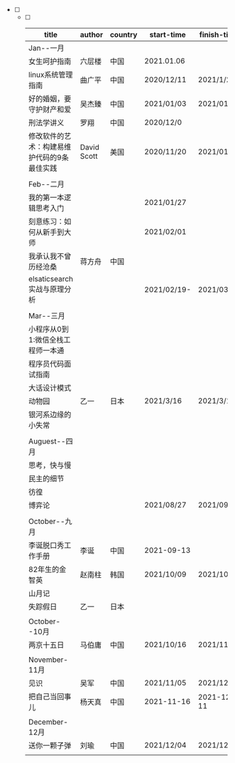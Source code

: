 - [ ] - [ ] | title                                       | author      | country | start-time  | finish-time |
    | ------------------------------------------- | ----------- | ------- | ----------- | ----------- |
    | Jan--一月                                   |             |         |             |             |
    | 女生呵护指南                                | 六层楼      | 中国    | 2021.01.06  |             |
    | linux系统管理指南                           | 曲广平      | 中国    | 2020/12/11  | 2021/1/20   |
    | 好的婚姻，要守护财产和爱                    | 吴杰臻      | 中国    | 2021/01/03  | 2021/01/24  |
    | 刑法学讲义                                  | 罗翔        | 中国    | 2020/12/0   |             |
    | 修改软件的艺术：构建易维护代码的9条最佳实践 | David Scott | 美国    | 2020/11/20  | 2021/01/28  |
    |                                             |             |         |             |             |
    | Feb--二月                                   |             |         |             |             |
    | 我的第一本逻辑思考入门                      |             |         | 2021/01/27  |             |
    | 刻意练习：如何从新手到大师                  |             |         | 2021/02/01  |             |
    | 我承认我不曾历经沧桑                        | 蒋方舟      | 中国    |             |             |
    | elsaticsearch实战与原理分析                 |             |         | 2021/02/19- | 2021/03/21  |
    |                                             |             |         |             |             |
    | Mar--三月                                   |             |         |             |             |
    | 小程序从0到1:微信全栈工程师一本通           |             |         |             |             |
    | 程序员代码面试指南                          |             |         |             |             |
    | 大话设计模式                                |             |         |             |             |
    | 动物园                                      | 乙一        | 日本    | 2021/3/16   | 2021/3/16   |
    | 银河系边缘的小失常                          |             |         |             |             |
    |                                             |             |         |             |             |
    | Auguest--四月                               |             |         |             |             |
    | 思考，快与慢                                |             |         |             |             |
    | 民主的细节                                  |             |         |             |             |
    | 彷徨                                        |             |         |             |             |
    | 博弈论                                      |             |         | 2021/08/27  | 2021/09/30  |
    |                                             |             |         |             |             |
    | October--九月                               |             |         |             |             |
    | 李诞脱口秀工作手册                          | 李诞        | 中国    | 2021-09-13  |             |
    | 82年生的金智英                              | 赵南柱      | 韩国    | 2021/10/09  | 2021/10/11  |
    | 山月记                                      |             |         |             |             |
    | 失踪假日                                    | 乙一        | 日本    |             |             |
    |                                             |             |         |             |             |
    | October--10月                               |             |         |             |             |
    | 两京十五日                                  | 马伯庸      | 中国    | 2021/10/16  | 2021/11/28  |
    |                                             |             |         |             |             |
    | November-11月                               |             |         |             |             |
    | 见识                                        | 吴军        | 中国    | 2021/11/05  | 2021/12/11  |
    | 把自己当回事儿                              | 杨天真      | 中国    | 2021-11-16  | 2021-12-11  |
    |                                             |             |         |             |             |
    | December-12月                               |             |         |             |             |
    | 送你一颗子弹                                | 刘瑜        | 中国    | 2021/12/04  | 2021/12/12  |
    |                                             |             |         |             |             |
    
    





